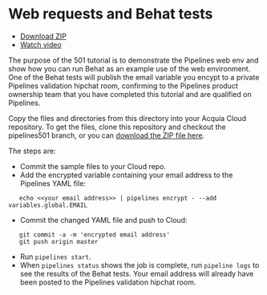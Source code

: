 # Web requests and Behat tests

* [Download ZIP](http://tutorials.pipeline-dev.services.acquia.io/pipelinestutorial501.zip)
* [Watch video](https://drive.google.com/open?id=0BwBnqz3kkaPucllPeE43c2FxLUU)

The purpose of the 501 tutorial is to demonstrate the Pipelines web env and show how you can run Behat as an example use of the web
environment. One of the Behat tests will publish the email variable you encypt to a private Pipelines validation hipchat room, 
confirming to the Pipelines product ownership team that you have completed this tutorial and are qualified on Pipelines.

Copy the files and directories from this directory into your Acquia Cloud repository. To get the files, clone this repository and checkout the pipelines501 branch, or you can [download the ZIP file here](http://tutorials.pipeline-dev.services.acquia.io/pipelinestutorial501.zip).

The steps are:

* Commit the sample files to your Cloud repo.
* Add the encrypted variable containing your email address to the Pipelines YAML file:
```
   echo <<your email address>> | pipelines encrypt - --add variables.global.EMAIL
```
* Commit the changed YAML file and push to Cloud:
```
   git commit -a -m 'encrypted email address'
   git push origin master
```
* Run ```pipelines start```.
* When ```pipelines status``` shows the job is complete, run ```pipeline logs``` to see the results of the Behat tests.  Your email address will already have been posted to the Pipelines validation hipchat room.
